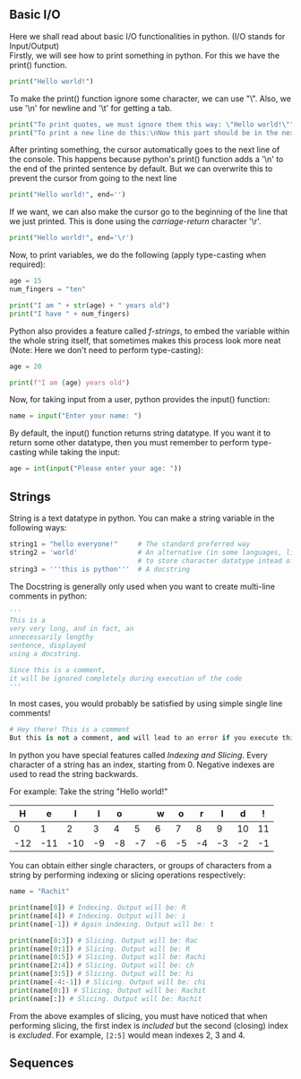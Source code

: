 ## Basic I/O

Here we shall read about basic I/O functionalities in python. (I/O stands for Input/Output)\
Firstly, we will see how to print something in python. For this we have the print() function.

```python
print("Hello world!")
```

To make the print() function ignore some character, we can use "\\". Also, we use '\n' for newline and '\t' for getting a tab.

```python
print("To print quotes, we must ignore them this way: \"Hello world!\"")
print("To print a new line do this:\nNow this part should be in the next line")
```

After printing something, the cursor automatically goes to the next line of the console. This happens because python's print() function adds a '\n' to the end of the printed sentence by default. But we can overwrite this to prevent the cursor from going to the next line

```python
print("Hello world!", end='')
```

If we want, we can also make the cursor go to the beginning of the line that we just printed. This is done using the *carriage-return* character '\r'.

```python
print("Hello world!", end='\r')
```

Now, to print variables, we do the following (apply type-casting when required):

```py
age = 15
num_fingers = "ten"

print("I am " + str(age) + " years old")
print("I have " + num_fingers)
```

Python also provides a feature called *f-strings*, to embed the variable within the whole string itself, that sometimes makes this process look more neat (Note: Here we don't need to perform type-casting):

```py
age = 20

print(f"I am {age} years old")
```

Now, for taking input from a user, python provides the input() function:

```py
name = input("Enter your name: ")
```

By default, the input() function returns string datatype. If you want it to return some other datatype, then you must remember to perform type-casting while taking the input:

```py
age = int(input("Please enter your age: "))
```

## Strings

String is a text datatype in python. You can make a string variable in the following ways:

```py
string1 = "hello everyone!"     # The standard preferred way
string2 = 'world'               # An alternative (in some languages, like C, this way is used
                                # to store character datatype intead of strings)
string3 = '''this is python'''  # A docstring
```

The Docstring is generally only used when you want to create multi-line comments in python:

```py
'''
This is a
very very long, and in fact, an
unnecessarily lengthy
sentence, displayed
using a docstring.

Since this is a comment,
it will be ignored completely during execution of the code
'''
```

In most cases, you would probably be satisfied by using simple single line comments!

```py
# Hey there! This is a comment
But this is not a comment, and will lead to an error if you execute this line!
```

In python you have special features called *Indexing and Slicing*. Every character of a string has an index, starting from 0. Negative indexes are used to read the string backwards.

For example: Take the string "Hello world!"

| H | e | l | l | o |   | w | o | r | l | d | ! |
|---|---|---|---|---|---|---|---|---|---|---|---|
| 0 | 1 | 2 | 3 | 4 | 5 | 6 | 7 | 8 | 9 | 10 | 11 |
|-12|-11|-10|-9|-8|-7|-6|-5|-4|-3|-2|-1|

You can obtain either single characters, or groups of characters from a string by performing indexing or slicing operations respectively:

```py
name = "Rachit"

print(name[0]) # Indexing. Output will be: R
print(name[4]) # Indexing. Output will be: i
print(name[-1]) # Again indexing. Output will be: t

print(name[0:3]) # Slicing. Output will be: Rac
print(name[0:1]) # Slicing. Output will be: R
print(name[0:5]) # Slicing. Output will be: Rachi
print(name[2:4]) # Slicing. Output will be: ch
print(name[3:5]) # Slicing. Output will be: hi
print(name[-4:-1]) # Slicing. Output will be: chi
print(name[0:]) # Slicing. Output will be: Rachit
print(name[:]) # Slicing. Output will be: Rachit
```

From the above examples of slicing, you must have noticed that when performing slicing, the first index is *included* but the second (closing) index is *excluded*. For example, ```[2:5]``` would mean indexes 2, 3 and 4.

## Sequences